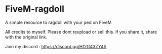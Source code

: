 # FiveM-ragdoll
A simple resource to ragdoll with your ped on FiveM

All credits to myself.
Please dont reupload or sell this. 
If you share it, share with the original link.

Join my discord : https://discord.gg/Hf2G43ZY4S
